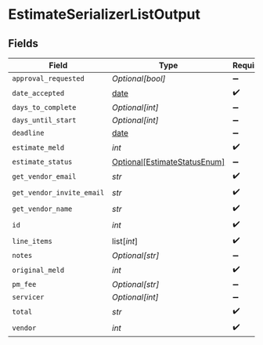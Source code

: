 # EstimateSerializerListOutput


## Fields

| Field                                                                     | Type                                                                      | Required                                                                  | Description                                                               |
| ------------------------------------------------------------------------- | ------------------------------------------------------------------------- | ------------------------------------------------------------------------- | ------------------------------------------------------------------------- |
| `approval_requested`                                                      | *Optional[bool]*                                                          | :heavy_minus_sign:                                                        | N/A                                                                       |
| `date_accepted`                                                           | [date](https://docs.python.org/3/library/datetime.html#date-objects)      | :heavy_check_mark:                                                        | N/A                                                                       |
| `days_to_complete`                                                        | *Optional[int]*                                                           | :heavy_minus_sign:                                                        | N/A                                                                       |
| `days_until_start`                                                        | *Optional[int]*                                                           | :heavy_minus_sign:                                                        | N/A                                                                       |
| `deadline`                                                                | [date](https://docs.python.org/3/library/datetime.html#date-objects)      | :heavy_minus_sign:                                                        | N/A                                                                       |
| `estimate_meld`                                                           | *int*                                                                     | :heavy_check_mark:                                                        | N/A                                                                       |
| `estimate_status`                                                         | [Optional[EstimateStatusEnum]](../../models/shared/estimatestatusenum.md) | :heavy_minus_sign:                                                        | N/A                                                                       |
| `get_vendor_email`                                                        | *str*                                                                     | :heavy_check_mark:                                                        | N/A                                                                       |
| `get_vendor_invite_email`                                                 | *str*                                                                     | :heavy_check_mark:                                                        | N/A                                                                       |
| `get_vendor_name`                                                         | *str*                                                                     | :heavy_check_mark:                                                        | N/A                                                                       |
| `id`                                                                      | *int*                                                                     | :heavy_check_mark:                                                        | N/A                                                                       |
| `line_items`                                                              | list[*int*]                                                               | :heavy_check_mark:                                                        | N/A                                                                       |
| `notes`                                                                   | *Optional[str]*                                                           | :heavy_minus_sign:                                                        | N/A                                                                       |
| `original_meld`                                                           | *int*                                                                     | :heavy_check_mark:                                                        | N/A                                                                       |
| `pm_fee`                                                                  | *Optional[str]*                                                           | :heavy_minus_sign:                                                        | N/A                                                                       |
| `servicer`                                                                | *Optional[int]*                                                           | :heavy_minus_sign:                                                        | N/A                                                                       |
| `total`                                                                   | *str*                                                                     | :heavy_check_mark:                                                        | N/A                                                                       |
| `vendor`                                                                  | *int*                                                                     | :heavy_check_mark:                                                        | N/A                                                                       |